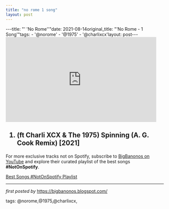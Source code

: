 ```yaml
---
title: "no rome 1 song"
layout: post
---
```

---title: "' 'No Rome''"date: 2021-08-14original_title: "'No Rome - 1 Song'"tags:  - '@norome'  - '@1975'  - '@charlixcx'layout: post---<iframe frameborder="0" height="270" src="https://youtube.com/embed/BoZpmRedKPQ" width="480"></iframe><br /><h2><ol><li>(ft Charli XCX & The 1975) Spinning (A. G. Cook Remix) [2021]</li></ol></h2><!--Subscribe and Playlist Links--><div>    <p>For more exclusive tracks not on Spotify, subscribe to <a href="https://www.youtube.com/@BigBanonos" target="_blank">BigBanonos on YouTube</a> and explore their curated playlist of the best songs <strong>#NotOnSpotify</strong>.</p>    <p><a href="https://www.youtube.com/playlist?list=PLtuNtuTatqI0kFahUCbtbfenC_ET5O_tr" target="_blank">Best Songs #NotOnSpotify Playlist<br /></a></p></div><hr /><p><em>first posted by</em> <a href="https://bigbanonos.blogspot.com/" rel="noopener" target="_new">https://bigbanonos.blogspot.com/</a></p><p>tags: @norome,@1975,@charlixcx,</p>